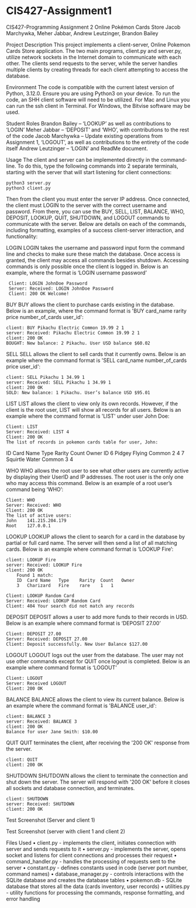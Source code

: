 # CIS427-Assignment1
CIS427-Programming Assignment 2
Online Pokémon Cards Store
Jacob Marchywka, Meher Jabbar, Andrew Leutzinger, Brandon Bailey

Project Description
This project implements a client-server, Online Pokemon Cards Store application. The two main programs, client.py and server.py, utilize network sockets in the Internet domain to communicate with each other. The clients send requests to the server, while the server handles multiple clients by creating threads for each client attempting to access the database.

Environment
The code is compatible with the current latest version of Python, 3.12.0. Ensure you are using Python3 on your device. To run the code, an SHH client software will need to be utilized. For Mac and Linux you can run the ssh client in Terminal. For Windows, the Bitvise software may be used.

Student Roles
Brandon Bailey – ‘LOOKUP’ as well as contributions to ‘LOGIN’
Meher Jabbar – ‘DEPOSIT’ and ‘WHO’, with contributions to the rest of the code
Jacob Marchywka – Update existing operations from Assignment 1, ‘LOGOUT’, as well as     		          	          contributions to the entirety of the code itself
Andrew Leutzinger – ‘LOGIN’ and ReadMe document.


Usage
The client and server can be implemented directly in the command-line. To do this, type the following commands into 2 separate terminals, starting with the server that will start listening for client connections:

    python3 server.py
    python3 client.py

Then from the client you must enter the server IP address.  Once connected, the client must LOGIN to the server with the correct username and password. From there, you can use the BUY, SELL, LIST, BALANCE, WHO, DEPOSIT, LOOKUP, QUIT, SHUTDOWN, and LOGOUT commands to communicate with the server.  Below are details on each of the commands, including formatting, examples of a success client-server interaction, and functionality:


LOGIN
LOGIN takes the username and password input form the command line and checks to make sure these match the database. Once access is granted, the client may access all commands besides shutdown. Accessing commands is only possible once the client is logged in. Below is an example, where the format is ‘LOGIN username password’

     Client: LOGIN JohnDoe Password
     Server: Received: LOGIN JohnDoe Password
     Client: 200 OK Welcome!





BUY
BUY allows the client to purchase cards existing in the database. Below is an example, where the command format is 'BUY card_name rarity price number_of_cards user_id':

    client: BUY Pikachu Electric Common 19.99 2 1
    server: Received: Pikachu Electric Common 19.99 2 1
    client: 200 OK 
    BOUGHT: New balance: 2 Pikachu. User USD balance $60.02

SELL
SELL allows the client to sell cards that it currently owns. Below is an example where the command format is 'SELL card_name number_of_cards price user_id':

    client: SELL Pikachu 1 34.99 1
    server: Received: SELL Pikachu 1 34.99 1
    client: 200 OK 
    SOLD: New balance: 1 Pikachu. User’s balance USD $95.01

LIST
LIST allows the client to view only its own records. However, if the client is the root user, LIST will show all records for all users. Below is an example where the command format is 'LIST' under user John Doe:

    Client: LIST
    Server: Received: LIST 4
    Client: 200 OK
    The list of records in pokemon cards table for user, John:
   ID		Card Name		Type	Rarity		Count	Owner ID
   6		Pidgey			Flying   Common	2	4
   7		Squirtle		Water   Common	3	4







WHO
WHO allows the root user to see what other users are currently active by displaying their UserID and IP addresses. The root user is the only one who may access this command. Below is an example of a root user’s command being ‘WHO’:

    Client: WHO
    Server: Received: WHO
    Client: 200 OK
	The list of active users:
	John	141.215.204.179
	Root	127.0.0.1


    
LOOKUP
LOOKUP allows the client to search for a card in the database by partial or full card name. The server will then send a list of all matching cards. Below is an example where command format is ‘LOOKUP Fire’:

    client: LOOKUP Fire
    server: Received: LOOKUP Fire
    client: 200 OK
    	Found 1 match:
		ID 	Card Name	Type	Rarity	Count	Owner
		3	Charizard	Fire	rare	1	1

    Client: LOOKUP Random Card
    Server: Received: LOOKUP Random Card
    Client: 404 Your search did not match any records

DEPOSIT
DEPOSIT allows a user to add more funds to their records in USD. Below is an example where command format is ‘DEPOSIT 27.00’

    Client: DEPOSIT 27.00
    Server: Received: DEPOSIT 27.00
    Client: Deposit successfully. New User Balance $127.00

LOGOUT
LOGOUT logs out the user from the database. The user may not use other commands except for QUIT once logout is completed. Below is an example where command format is ‘LOGOUT’

    Client: LOGOUT
    Server: Received LOGOUT
    Client: 200 OK

BALANCE
BALANCE allows the client to view its current balance. Below is an example where the command format is 'BALANCE user_id':

    client: BALANCE 3
    server: Received: BALANCE 3
    client: 200 OK
    Balance for user Jane Smith: $10.00

QUIT
QUIT terminates the client, after receiving the '200 OK' response from the server.

    client: QUIT
    client: 200 OK

SHUTDOWN
SHUTDOWN allows the client to terminate the connection and shut down the server. The server will respond with '200 OK' before it closes all sockets and database connection, and terminates.

    client: SHUTDOWN
    server: Received: SHUTDOWN
    client: 200 OK

Test Screenshot (Server and client 1)
 









Test Screenshot (server with client 1 and client 2)
 

Files Used
•	client.py - implements the client, initiates connection with server and sends requests to it
•	server.py - implements the server, opens socket and listens for client connections and processes their request
•	command_handler.py - handles the processing of requests sent to the server
•	constant.py - defines constants used in code (server port number, command names)
•	database_manager.py - controls interactions with the SQLite database and creates the database tables
•	pokemon.db - SQLite database that stores all the data (cards inventory, user records)
•	utilities.py - utility functions for processing the commands, response formatting, and error handling


